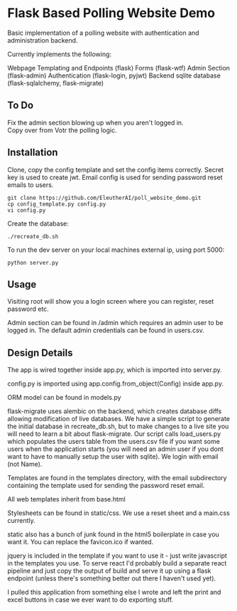 # Flask Based Polling Website Demo

Basic implementation of a polling website with authentication and administration backend.

Currently implements the following:

Webpage Templating and Endpoints (flask)
Forms (flask-wtf)
Admin Section (flask-admin)
Authentication (flask-login, pyjwt)
Backend sqlite database (flask-sqlalchemy, flask-migrate)

## To Do

Fix the admin section blowing up when you aren't logged in.  
Copy over from Votr the polling logic.

## Installation

Clone, copy the config template and set the config items correctly. Secret key
is used to create jwt. Email config is used for sending password reset emails
to users.

```
git clone https://github.com/EleutherAI/poll_website_demo.git
cp config_template.py config.py
vi config.py
```

Create the database:

```
./recreate_db.sh
```

To run the dev server on your local machines external ip, using port 5000:
```
python server.py
```

## Usage

Visiting root will show you a login screen where you can register, reset password etc.

Admin section can be found in /admin which requires an admin user to be logged in. The default admin credentials can be found in users.csv.

## Design Details

The app is wired together inside app.py, which is imported into server.py.

config.py is imported using app.config.from_object(Config) inside app.py.

ORM model can be found in models.py

flask-migrate uses alembic on the backend, which creates database diffs allowing modification of live databases. We have a simple script to generate the initial database in recreate_db.sh, but to make changes to a live site you will need to learn a bit about flask-migrate. Our script calls load_users.py which populates the users table from the users.csv file if you want some users when the application starts (you will need an admin user if you dont want to have to manually setup the user with sqlite). We login with email (not Name).

Templates are found in the templates directory, with the email subdirectory containing the template used for sending the password reset email.

All web templates inherit from base.html

Stylesheets can be found in static/css. We use a reset sheet and a main.css currently.

static also has a bunch of junk found in the html5 boilerplate in case you want it. You can replace the favicon.ico if wanted.

jquery is included in the template if you want to use it - just write javascript in the templates you use. To serve react I'd probably build a separate react pipeline and just copy the output of build and serve it up using a flask endpoint (unless there's something better out there I haven't used yet).

I pulled this application from something else I wrote and left the print and excel buttons in case we ever want to do exporting stuff.

